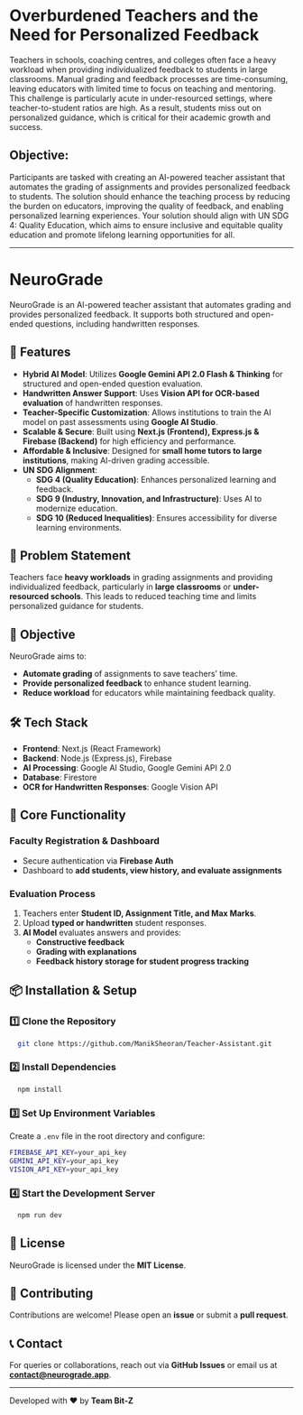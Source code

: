 ﻿# Overburdened Teachers and the Need for Personalized Feedback
Teachers in schools, coaching centres, and colleges often face a heavy workload when providing individualized feedback to students in large classrooms. Manual grading and feedback processes are time-consuming, leaving educators with limited time to focus on teaching and mentoring. This challenge is particularly acute in under-resourced settings, where teacher-to-student ratios are high. As a result, students miss out on personalized guidance, which is critical for their academic growth and success.<br>

## Objective:
Participants are tasked with creating an AI-powered teacher assistant that automates the grading of assignments and provides personalized feedback to students. The solution should enhance the teaching process by reducing the burden on educators, improving the quality of feedback, and enabling personalized learning experiences. Your solution should align with UN SDG 4: Quality Education, which aims to ensure inclusive and equitable quality education and promote lifelong learning opportunities for all.  

---
# NeuroGrade

NeuroGrade is an AI-powered teacher assistant that automates grading and provides personalized feedback. It supports both structured and open-ended questions, including handwritten responses.

## 🚀 Features

- **Hybrid AI Model**: Utilizes **Google Gemini API 2.0 Flash & Thinking** for structured and open-ended question evaluation.
- **Handwritten Answer Support**: Uses **Vision API for OCR-based evaluation** of handwritten responses.
- **Teacher-Specific Customization**: Allows institutions to train the AI model on past assessments using **Google AI Studio**.
- **Scalable & Secure**: Built using **Next.js (Frontend), Express.js & Firebase (Backend)** for high efficiency and performance.
- **Affordable & Inclusive**: Designed for **small home tutors to large institutions**, making AI-driven grading accessible.
- **UN SDG Alignment**:
  - **SDG 4 (Quality Education)**: Enhances personalized learning and feedback.
  - **SDG 9 (Industry, Innovation, and Infrastructure)**: Uses AI to modernize education.
  - **SDG 10 (Reduced Inequalities)**: Ensures accessibility for diverse learning environments.

## 📌 Problem Statement

Teachers face **heavy workloads** in grading assignments and providing individualized feedback, particularly in **large classrooms** or **under-resourced schools**. This leads to reduced teaching time and limits personalized guidance for students.

## 🎯 Objective

NeuroGrade aims to:
- **Automate grading** of assignments to save teachers’ time.
- **Provide personalized feedback** to enhance student learning.
- **Reduce workload** for educators while maintaining feedback quality.

## 🛠️ Tech Stack

- **Frontend**: Next.js (React Framework)
- **Backend**: Node.js (Express.js), Firebase
- **AI Processing**: Google AI Studio, Google Gemini API 2.0
- **Database**: Firestore
- **OCR for Handwritten Responses**: Google Vision API

## 🔑 Core Functionality

### Faculty Registration & Dashboard
- Secure authentication via **Firebase Auth**
- Dashboard to **add students, view history, and evaluate assignments**

### Evaluation Process
1. Teachers enter **Student ID, Assignment Title, and Max Marks**.
2. Upload **typed or handwritten** student responses.
3. **AI Model** evaluates answers and provides:
   - **Constructive feedback**
   - **Grading with explanations**
   - **Feedback history storage for student progress tracking**

## 📦 Installation & Setup

### 1️⃣ Clone the Repository
```sh
  git clone https://github.com/ManikSheoran/Teacher-Assistant.git
```

### 2️⃣ Install Dependencies
```sh
  npm install
```

### 3️⃣ Set Up Environment Variables
Create a `.env` file in the root directory and configure:
```sh
FIREBASE_API_KEY=your_api_key
GEMINI_API_KEY=your_api_key
VISION_API_KEY=your_api_key
```

### 4️⃣ Start the Development Server
```sh
  npm run dev
```

## 📜 License

NeuroGrade is licensed under the **MIT License**.

## 🤝 Contributing

Contributions are welcome! Please open an **issue** or submit a **pull request**.

## 📞 Contact
For queries or collaborations, reach out via **GitHub Issues** or email us at **contact@neurograde.app**.

---
Developed with ❤️ by **Team Bit-Z**
